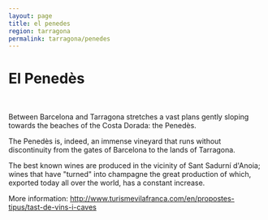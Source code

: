 ```yaml
---
layout: page
title: el penedes
region: tarragona
permalink: tarragona/penedes
---
```

# El Penedès
<br>

Between Barcelona and Tarragona stretches a vast plans gently sloping towards the beaches of the Costa Dorada: the Penedès.

The Penedès is, indeed, an immense vineyard that runs without discontinuity from the gates of Barcelona to the lands of Tarragona.

The best known wines are produced in the vicinity of Sant Sadurní d'Anoia; wines that have "turned" into champagne the great production of which, exported today all over the world, has a constant increase.

More information: <http://www.turismevilafranca.com/en/propostes-tipus/tast-de-vins-i-caves>

<br><br><br><br><br><br><br><br>
